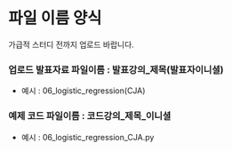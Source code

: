 # 파일 이름 양식

가급적 스터디 전까지 업로드 바랍니다.

### 업로드 발표자료 파일이름 : 발표강의_제목(발표자이니셜)
* 예시 : 06_logistic_regression(CJA)

### 예제 코드 파일이름 : 코드강의_제목_이니셜
* 예시 : 06_logistic_regression_CJA.py
